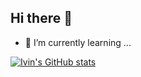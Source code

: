 ## Hi there 👋

<!--

Here are some ideas to get you started:

- 🔭 I’m currently working on ...
- 🌱 I’m currently learning ...
- 👯 I’m looking to collaborate on ...
- 🤔 I’m looking for help with ...
- 💬 Ask me about ...
- 📫 How to reach me: ...
- 😄 Pronouns: ...
- ⚡ Fun fact: ...

**Hanno-stud/Hanno-stud** is a ✨ _special_ ✨ repository because its `README.md` (this file) appears on your GitHub profile.
-->
- 🌱 I’m currently learning ...

[![Ivin's GitHub stats](https://github-readme-stats.vercel.app/api?username=Hanno-stud)](https://github.com/anuraghazra/github-readme-stats)

<!--[![Anurag's GitHub stats](https://github-readme-stats.vercel.app/api?username=anuraghazra&hide=contribs,prs)](https://github.com/anuraghazra/github-readme-stats)
Resource: https://github.com/anuraghazra/github-readme-stats/blob/master/readme.md#hiding-individual-stats
-->
